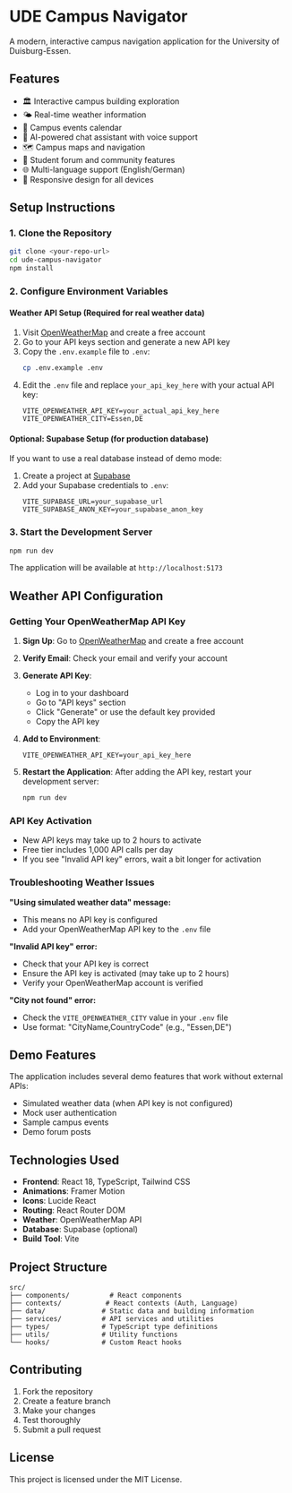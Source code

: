 # UDE Campus Navigator

A modern, interactive campus navigation application for the University of Duisburg-Essen.

## Features

- 🏛️ Interactive campus building exploration
- 🌤️ Real-time weather information
- 📅 Campus events calendar
- 💬 AI-powered chat assistant with voice support
- 🗺️ Campus maps and navigation
- 👥 Student forum and community features
- 🌐 Multi-language support (English/German)
- 📱 Responsive design for all devices

## Setup Instructions

### 1. Clone the Repository
```bash
git clone <your-repo-url>
cd ude-campus-navigator
npm install
```

### 2. Configure Environment Variables

#### Weather API Setup (Required for real weather data)
1. Visit [OpenWeatherMap](https://openweathermap.org/api) and create a free account
2. Go to your API keys section and generate a new API key
3. Copy the `.env.example` file to `.env`:
   ```bash
   cp .env.example .env
   ```
4. Edit the `.env` file and replace `your_api_key_here` with your actual API key:
   ```env
   VITE_OPENWEATHER_API_KEY=your_actual_api_key_here
   VITE_OPENWEATHER_CITY=Essen,DE
   ```

#### Optional: Supabase Setup (for production database)
If you want to use a real database instead of demo mode:
1. Create a project at [Supabase](https://supabase.com)
2. Add your Supabase credentials to `.env`:
   ```env
   VITE_SUPABASE_URL=your_supabase_url
   VITE_SUPABASE_ANON_KEY=your_supabase_anon_key
   ```

### 3. Start the Development Server
```bash
npm run dev
```

The application will be available at `http://localhost:5173`

## Weather API Configuration

### Getting Your OpenWeatherMap API Key

1. **Sign Up**: Go to [OpenWeatherMap](https://openweathermap.org/api) and create a free account
2. **Verify Email**: Check your email and verify your account
3. **Generate API Key**: 
   - Log in to your dashboard
   - Go to "API keys" section
   - Click "Generate" or use the default key provided
   - Copy the API key

4. **Add to Environment**:
   ```env
   VITE_OPENWEATHER_API_KEY=your_api_key_here
   ```

5. **Restart the Application**: After adding the API key, restart your development server:
   ```bash
   npm run dev
   ```

### API Key Activation
- New API keys may take up to 2 hours to activate
- Free tier includes 1,000 API calls per day
- If you see "Invalid API key" errors, wait a bit longer for activation

### Troubleshooting Weather Issues

**"Using simulated weather data" message:**
- This means no API key is configured
- Add your OpenWeatherMap API key to the `.env` file

**"Invalid API key" error:**
- Check that your API key is correct
- Ensure the API key is activated (may take up to 2 hours)
- Verify your OpenWeatherMap account is verified

**"City not found" error:**
- Check the `VITE_OPENWEATHER_CITY` value in your `.env` file
- Use format: "CityName,CountryCode" (e.g., "Essen,DE")

## Demo Features

The application includes several demo features that work without external APIs:
- Simulated weather data (when API key is not configured)
- Mock user authentication
- Sample campus events
- Demo forum posts

## Technologies Used

- **Frontend**: React 18, TypeScript, Tailwind CSS
- **Animations**: Framer Motion
- **Icons**: Lucide React
- **Routing**: React Router DOM
- **Weather**: OpenWeatherMap API
- **Database**: Supabase (optional)
- **Build Tool**: Vite

## Project Structure

```
src/
├── components/          # React components
├── contexts/           # React contexts (Auth, Language)
├── data/              # Static data and building information
├── services/          # API services and utilities
├── types/             # TypeScript type definitions
├── utils/             # Utility functions
└── hooks/             # Custom React hooks
```

## Contributing

1. Fork the repository
2. Create a feature branch
3. Make your changes
4. Test thoroughly
5. Submit a pull request

## License

This project is licensed under the MIT License.